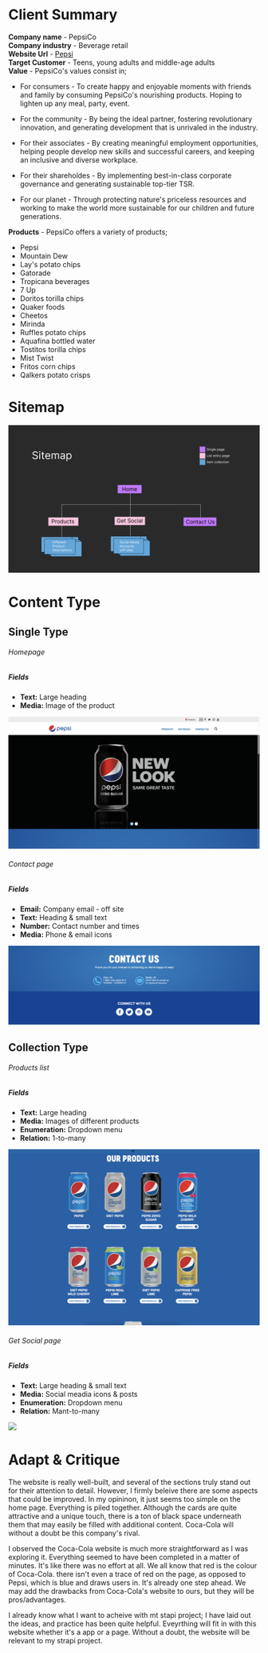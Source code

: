 # Client Summary 

**Company name** - PepsiCo <br/>
**Company industry** - Beverage retail <br/>
**Website Url** - [Pepsi](https://www.pepsi.ca/) <br/>
**Target Customer** - Teens, young adults and middle-age adults <br/>
**Value** - PepsiCo's values consist in; <br/>

*  For consumers - To create happy and enjoyable moments with friends and family by consuming PepsiCo's nourishing products. Hoping to lighten up any meal, party, event. 

* For the community - By being the ideal partner, fostering revolutionary innovation, and generating development that is unrivaled in the industry. 

* For their associates - By creating meaningful employment opportunities, helping people develop new skills and successful careers, and keeping an inclusive and diverse workplace.

* For their shareholdes - By implementing best-in-class corporate governance and generating sustainable top-tier TSR.

* For our planet - Through protecting nature's priceless resources and working to make the world more sustainable for our children and future generations.

**Products** - PepsiCo offers a variety of products; 

* Pepsi
* Mountain Dew
* Lay's potato chips
* Gatorade
* Tropicana beverages
* 7 Up
* Doritos torilla chips
* Quaker foods
* Cheetos
* Mirinda
* Ruffles potato chips
* Aquafina bottled water
* Tostitos torilla chips
* Mist Twist
* Fritos corn chips
* Qalkers potato crisps

# Sitemap

![](/Screenshots/sitemap.png)


# Content Type
## **Single Type**
###### Homepage
##### Fields
- **Text:** Large heading
- **Media:** Image of the product

![](/Screenshots/homepage.png)

###### Contact page
##### Fields
- **Email:** Company email - off site
- **Text:** Heading & small text
- **Number:** Contact number and times
- **Media:** Phone & email icons

![](/Screenshots/contact-us.png)


## **Collection Type**

###### Products list
##### Fields
- **Text:** Large heading
- **Media:** Images of different products
- **Enumeration:** Dropdown menu
- **Relation:** 1-to-many

![](/Screenshots/products.png)

###### Get Social page
##### Fields
- **Text:** Large heading & small text
- **Media:** Social meadia icons & posts
- **Enumeration:** Dropdown menu
- **Relation:** Mant-to-many

![](/Screenshots/get-social.png)

# Adapt & Critique

The website is really well-built, and several of the sections truly stand out for their attention to detail. However, I firmly beleive there are some aspects that could be improved. In my opininon, it just seems too simple on the home page. Everything is piled together. Although the cards are quite attractive and a unique touch, there is a ton of black space underneath them that may easily be filled with additional content. Coca-Cola will without a doubt be this company's rival. 

I observed the Coca-Cola website is much more straightforward as I was exploring it. Everything seemed to have been completed in a matter of minutes. It's like there was no effort at all. We all know that red is the colour of Coca-Cola. there isn't even a trace of red on the page, as opposed to Pepsi, which is blue and draws users in. It's already one step ahead. We may add the drawbacks from Coca-Cola's website to ours, but they will be pros/advantages. 

I already know what I want to acheive with mt stapi project; I have laid out the ideas, and practice has been quite helpful. Eveyrthing will fit in with this website whether it's a app or a page. Without a doubt, the website will be relevant to my strapi project.